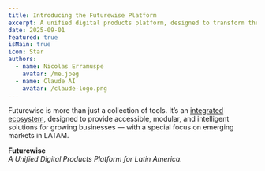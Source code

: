 ```yaml
---
title: Introducing the Futurewise Platform
excerpt: A unified digital products platform, designed to transform the way businesses in Latin America handle e-commerce, payments, and IT.
date: 2025-09-01
featured: true
isMain: true
icon: Star
authors:
  - name: Nicolas Erramuspe
    avatar: /me.jpeg
  - name: Claude AI
    avatar: /claude-logo.png
---
```


Futurewise is more than just a collection of tools. It’s an [integrated ecosystem](https://futurewise.lat), designed to provide accessible, modular, and intelligent solutions for growing businesses — with a special focus on emerging markets in LATAM.

**Futurewise**  
_A Unified Digital Products Platform for Latin America._
